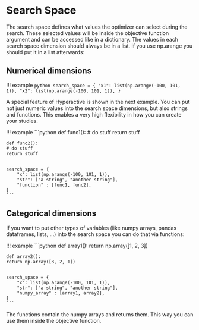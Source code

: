 # Search Space

The search space defines what values the optimizer can select during the search. These selected values will be inside the objective function argument and can be accessed like in a dictionary. The values in each search space dimension should always be in a list. If you use np.arange you should put it in a list afterwards:


## Numerical dimensions

!!! example 
    ```python
    search_space = {
        "x1": list(np.arange(-100, 101, 1)),
        "x2": list(np.arange(-100, 101, 1)),
    }
    ```

A special feature of Hyperactive is shown in the next example. You can put not just numeric values into the search space dimensions, but also strings and functions. This enables a very high flexibility in how you can create your studies.

!!! example 
    ```python
    def func1():
    # do stuff
    return stuff
    

    def func2():
    # do stuff
    return stuff


    search_space = {
        "x": list(np.arange(-100, 101, 1)),
        "str": ["a string", "another string"],
        "function" : [func1, func2],
    }
    ```

## Categorical dimensions



If you want to put other types of variables (like numpy arrays, pandas dataframes, lists, ...) into the search space you can do that via functions:

!!! example 
    ```python
    def array1():
    return np.array([1, 2, 3])
    

    def array2():
    return np.array([3, 2, 1])


    search_space = {
        "x": list(np.arange(-100, 101, 1)),
        "str": ["a string", "another string"],
        "numpy_array" : [array1, array2],
    }
    ```

The functions contain the numpy arrays and returns them. This way you can use them inside the objective function.



